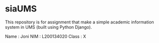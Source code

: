 # siaUMS
This repository is for assignment that make a simple academic information system in UMS (built using Python Django).

Name  : Joni
NIM   : L200134020
Class : X
